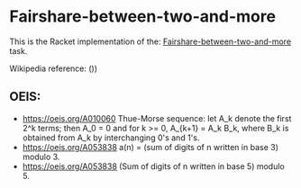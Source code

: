 # Fairshare-between-two-and-more

This is the Racket implementation of the: [Fairshare-between-two-and-more](https://rosettacode.org/wiki/Fairshare-between-two-and-more) task.

Wikipedia reference: ())

## OEIS:

* https://oeis.org/A010060 Thue-Morse sequence: let A_k denote the first 2^k terms; then A_0 = 0 and for k >= 0, A_{k+1} = A_k B_k, where B_k is obtained from A_k by interchanging 0's and 1's.	
* https://oeis.org/A053838 a(n) = (sum of digits of n written in base 3) modulo 3.	
* https://oeis.org/A053838 (Sum of digits of n written in base 5) modulo 5.	
